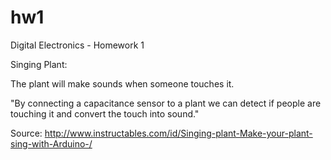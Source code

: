 # hw1
Digital Electronics - Homework 1



Singing Plant: 

The plant will make sounds when someone touches it.

"By connecting a capacitance sensor to a plant we can detect if people are touching it and convert the touch into sound."

Source: http://www.instructables.com/id/Singing-plant-Make-your-plant-sing-with-Arduino-/
